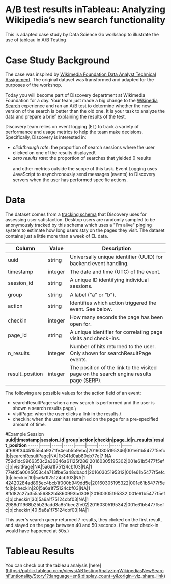 # A/B test results inTableau: Analyzing Wikipedia’s new search functionality
This is adapted case study by Data Science Go workshop to illustrate the use of tableau in A/B Testing

# Case Study Background
The case was inspired by [Wikimedia Foundation Data Analyst Technical Assignment](https://github.com/wikimedia-research/Discovery-Hiring-Analyst-2016). The original dataset was transformed and adapted for the purposes of the workshop.

Today you will become part of Discovery department at Wikimedia Foundation for a day. Your team just made a big change to the [Wikipedia Search](https://www.wikipedia.org/) experience and ran an A/B test to determine whether the new version of the search is better than the old one. It is your task to analyze the data and prepare a brief explaining the results of the test.

Discovery team relies on event logging (EL) to track a variety of performance and usage metrics to help the team make decisions. Specifically, Discovery is interested in:

  * *clickthrough rate*: the proportion of search sessions where the user clicked on one of the results displayed\
  * *zero results rate*: the proportion of searches that yielded 0 results \
\
and other metrics outside the scope of this task. Event Logging uses JavaScript to asynchronously send messages (events) to Discovery servers when the user has performed specific actions.

# Data
The dataset comes from a [tracking schema](https://meta.wikimedia.org/wiki/Schema:TestSearchSatisfaction2) that Discovery uses for assessing user satisfaction. Desktop users are randomly sampled to be anonymously tracked by this schema which uses a "I'm alive" pinging system to estimate how long users stay on the pages they visit. The dataset contains just a little more than a week of EL data.

**Column**|**Value**|**Description**
-----|-----|-----
uuid|string|Universally unique identifier (UUID) for backend event handling.
timestamp|integer|The date and time (UTC) of the event.
session\_id|string|A unique ID identifying individual sessions.
group|string|A label ("a" or "b").
action|string|Identifies which action triggered the event. See below.
checkin|integer|How many seconds the page has been open for.
page_id|string|A unique identifier for correlating page visits and check-ins.
n_results|integer|Number of hits returned to the user. Only shown for searchResultPage events.
result\_position|integer|The position of the link to the visited page on the search engine results page (SERP).

The following are possible values for the action field of an event:

* searchResultPage: when a new search is performed and the user is shown a search results page.\
* visitPage: when the user clicks a link in the results.\
* checkin: when the user has remained on the page for a pre-specified amount of time.

#Example Session
**uuid**|**timestamp**|**session\_id**|**group**|**action**|**checkin**|**page\_id**|**n\_results**|**result\_position**
-----|-----|-----|-----|-----|-----|-----|-----|-----
4f699f344515554a9371fe4ecb5b9ebc|20160305195246|001e61b5477f5efc|b|searchResultPage|NA|1b341d0ab80eb77e|7|NA
759d1dc9966353c2a36846a61125f286|20160305195302|001e61b5477f5efc|b|visitPage|NA|5a6a1f75124cbf03|NA|1
77efd5a00a5053c4a713fbe5a48dbac4|20160305195312|001e61b5477f5efc|b|checkin|10|5a6a1f75124cbf03|NA|1
42420284ad895ec4bcb1f000b949dd5e|20160305195322|001e61b5477f5efc|b|checkin|20|5a6a1f75124cbf03|NA|1
8ffd82c27a355a56882b5860993bd308|20160305195332|001e61b5477f5efc|b|checkin|30|5a6a1f75124cbf03|NA|1
2988d11968b25b29add3a851bec2fe02|20160305195342|001e61b5477f5efc|b|checkin|40|5a6a1f75124cbf03|NA|1

This user's search query returned 7 results, they clicked on the first result, and stayed on the page between 40 and 50 seconds. (The next check-in would have happened at 50s.)

# Tableau Results
You can check out the tableau analysis [here] (https://public.tableau.com/views/ABTestingAnalyzingWikipediasNewSearchFuntionality/Story1?:language=en&:display_count=y&:origin=viz_share_link)


